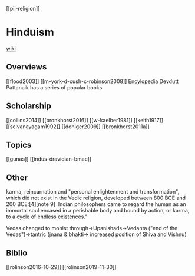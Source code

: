 [[pii-religion]]
# Hinduism
[wiki](https://en.wikipedia.org/wiki/Hinduism)

## Overviews
[[flood2003]]
[[m-york-d-cush-c-robinson2008]] Encylopedia
Devdutt Pattanaik has a series of popular books

## Scholarship
[[collins2014]]
[[bronkhorst2016]]
[[w-kaelber1981]]
[[keith1917]]
[[selvanayagam1992]]
[[doniger2009]]
[[bronkhorst2011a]]
## Topics
[[gunas]]
[[indus-dravidian-bmac]]

## Other
karma, reincarnation and "personal enlightenment and transformation", which did not exist in the Vedic religion, developed between 800 BCE and 200 BCE:[4][note 9] 
Indian philosophers came to regard the human as an immortal soul encased in a perishable body and bound by action, or karma, to a cycle of endless existences." 

Vedas changed to monist through->Upanishads->Vedanta ("end of the Vedas")->tantric (jnana & bhakti-> increased position of Shiva and Vishnu) 


##  Biblio
[[rolinson2016-10-29]]
[[rolinson2019-11-30]]